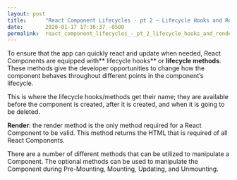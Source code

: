 ```yaml
---
layout: post
title:      "React Component Lifecycles - pt 2 – Lifecycle Hooks and Rendering "
date:       2020-01-17 17:36:37 -0500
permalink:  react_component_lifecycles_-_pt_2_lifecycle_hooks_and_rendering
---
```



To ensure that the app can quickly react and update when needed, React Components are equipped with** lifecycle hooks** or **lifecycle methods**.  These methods give the developer opportunities to change how the component behaves throughout different points in the component’s lifecycle.  

This is where the lifecycle hooks/methods get their name; they are available before the component is created, after it is created, and when it is going to be deleted.  

**Render**: the render method is the only method required for a React Component to be valid.  This method returns the HTML that is required of all React Components.  

There are a number of different methods that can be utilized to manipulate a Component.  The optional methods can be used to manipulate the Component during Pre-Mounting, Mounting, Updating, and Unmounting.

